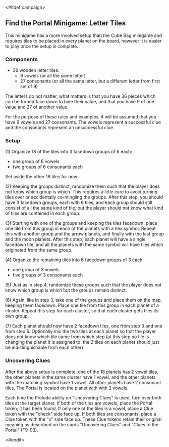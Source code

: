 <#ifdef campaign>
## Find the Portal Minigame: Letter Tiles

This minigame has a more involved setup than the Cube Bag minigame and requires tiles to be placed in every planet on the board, however it is easier to play once the setup is complete.

### Components

- 36 wooden letter tiles:
	- 9 vowels (or all the same letter)
	- 27 consonants (or all the same letter, but a different letter from first set of 9)

The letters do not matter, what matters is that you have 36 pieces which can be turned face down to hide their value, and that you have 9 of one value and 27 of another value.

For the purpose of these rules and examples, it will be assumed that you have 9 vowels and 27 consonants. The vowels represent a successful clue and the consonants represent an unsuccessful clue.

### Setup

(1) Organize 18 of the tiles into 3 facedown groups of 6 each:

- one group of 6 vowels
- two groups of 6 consonants each

Set aside the other 18 tiles for now.

(2) Keeping the groups distinct, randomize them such that the player does not know which group is which. This requires a little care to avoid turning tiles over or accidentally co-mingling the groups. After this step, you should have 3 facedown groups, each with 6 tiles, and each group should still consist of all the same kind of tile, but the player should not know what kind of tiles are contained in each group.

(3) Starting with one of the groups and keeping the tiles facedown, place one tile from this group in each of the planets with a hex symbol. Repeat this with another group and the arrow planets, and finally with the last group and the moon planets. After this step, each planet will have a single facedown tile, and all the planets with the same symbol will have tiles which originated from the same group.

<div class="pagebreak"> </div>

(4) Organize the remaining tiles into 6 facedown groups of 3 each:

- one group of 3 vowels
- five groups of 3 consonants each

(5) Just as in step 4, randomize these groups such that the player does not know which group is which but the groups remain distinct.

(6) Again, like in step 3, take one of the groups and place them on the map, keeping them facedown. Place one tile from this group in each planet of a cluster. Repeat this step for each cluster, so that each cluster gets tiles its own group.

(7) Each planet should now have 2 facedown tiles, one from step 3 and one from step 6. Optionally mix the two tiles at each planet so that the player does not know which tile came from which step (at this step no tile is changing the planet it is assigned to. the 2 tiles on each planet should just be indistinguishable from each other)

### Uncovering Clues

After the above setup is complete, one of the 18 planets has 2 vowel tiles, the other planets in the same cluster have 1 vowel, and the other planets with the matching symbol have 1 vowel. All other planets have 2 consonant tiles. The Portal is located on the planet with with 2 vowels.

Each time the Prelude ability on "Uncovering Clues" is used, turn over both tiles at the target planet. If both of the tiles are vowels, place the Portal token; it has been found. If only one of the tiles is a vowel, place a Clue token with the "check" side face up. If both tiles are consonants, place a Clue token with the "x" side face up. These Clue tokens retain their original meaning as described on the cards "Uncovering Clues" and "Clues to the Portal" (F9-03).

<div class="pagebreak"> </div>
<#endif>
